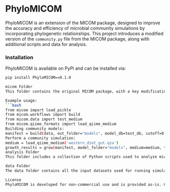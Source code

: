 # PhyloMICOM

PhyloMICOM is an extension of the MICOM package, designed to improve the accuracy and efficiency of microbial community simulations by incorporating phylogenetic relationships. This project introduces a modified version of the `community.py` file from the MICOM package, along with additional scripts and data for analysis.

### Installation

PhyloMICOM is available on PyPi and can be installed via:

```bash
pip install PhyloMICOM==0.1.0

micom Folder
This folder contains the original MICOM package, with a key modification to the community.py file. The modification, known as PhyloMICOM, pools the metabolic models of phylogenetically related organisms at the order level. This allows for more accurate and phylogenetically-informed simulations of microbial communities.

Example usage:
```bash
from micom import load_pickle
from micom.workflows import build
from micom.data import test_medium
from micom.qiime_formats import load_qiime_medium
Building community models:
manifest = build(data, out_folder="models", model_db=test_db, cutoff=0.0001, threads=2)
Perform a community simulation:
medium = load_qiime_medium('western_diet_gut.qza')
growth_results = grow(manifest, model_folder="models", medium=medium, tradeoff=0.5, threads=2)
analysis Folder
This folder includes a collection of Python scripts used to analyze microbial communities. These scripts are tailored to work with the PhyloMICOM framework and provide tools for various types of analyses, such as sensitivity testing, growth rate prediction, and statistical evaluations.

data Folder
The data folder contains all the input datasets used for running simulations and the corresponding output data generated by PhyloMICOM. This includes metagenomic data, configuration files, and simulation results. The input data is structured to be easily accessible for rerunning or extending the analyses performed in this project.

License
PhyloMICOM is developed for non-commercial use and is provided as-is. Contributions are welcome and appreciated. For inquiries about collaborations or commercial usage and development, please contact us at s.mofidifar@gmail.com.
